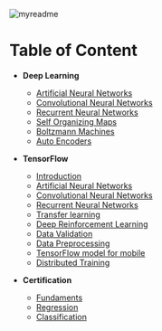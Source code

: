 ![myreadme](https://user-images.githubusercontent.com/70707092/95544092-d0b72880-09bf-11eb-90f7-bdca493307f7.png)

# Table of Content

- **Deep Learning**

    - [Artificial Neural Networks](https://github.com/mareksturek/deep-learning/blob/main/notebooks/01_artificial_neural_network.ipynb)
    - [Convolutional Neural Networks](https://github.com/mareksturek/deep-learning/blob/main/notebooks/02_convolutional_neural_network.ipynb)
    - [Recurrent Neural Networks](https://github.com/mareksturek/deep-learning/blob/main/notebooks/03_recurrent_neural_network.ipynb)
    - [Self Organizing Maps](https://github.com/mareksturek/deep-learning/blob/main/notebooks/04_self_organizing_maps.ipynb)
    - [Boltzmann Machines](https://github.com/mareksturek/deep-learning/blob/main/notebooks/05_boltzmann_machine.ipynb)   
    - [Auto Encoders](https://github.com/mareksturek/deep-learning/blob/main/notebooks/06_auto_encoders.ipynb)


- **TensorFlow**

    - [Introduction](https://github.com/mareksturek/deep-learning/blob/main/tensorflow/01_tf_introduction.ipynb)
    - [Artificial Neural Networks](https://github.com/mareksturek/deep-learning/blob/main/tensorflow/02_tf_ann_fashion_mnist.ipynb)
    - [Convolutional Neural Networks](https://github.com/mareksturek/deep-learning/blob/main/tensorflow/03_tf_cnn_ciraf.ipynb)
    - [Recurrent Neural Networks](https://github.com/mareksturek/deep-learning/blob/main/tensorflow/04_tf_rnn_imdb.ipynb)
    - [Transfer learning](https://github.com/mareksturek/deep-learning/blob/main/tensorflow/05_tf_transfer_learning_dog_cat.ipynb)
    - [Deep Reinforcement Learning](https://github.com/mareksturek/deep-learning/blob/main/tensorflow/06_tf_drl_stock_market.ipynb)
    - [Data Validation](https://github.com/mareksturek/deep-learning/blob/main/tensorflow/07_tf_data_validation.ipynb)
    - [Data Preprocessing](https://github.com/mareksturek/deep-learning/blob/main/tensorflow/08_tf_data_preprocessing.ipynb)
    - [TensorFlow model for mobile](https://github.com/mareksturek/deep-learning/blob/main/tensorflow/09_tf_mobile_device.ipynb)
    - [Distributed Training](https://github.com/mareksturek/deep-learning/blob/main/tensorflow/10_tf_distributed_training.ipynb)
    
- **Certification**

    - [Fundaments](https://github.com/mareksturek/deep-learning/blob/main/certification/00_tensorflow_fundamentals.ipynb)
    - [Regression](https://github.com/mareksturek/deep-learning/blob/main/certification/01_neural_network_regression_in_tensorflow.ipynb)
    - [Classification](https://github.com/mareksturek/deep-learning/blob/main/certification/02_neural_network_classification_in_tensorflow.ipynb)
    
    

  